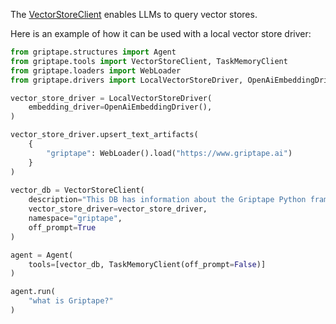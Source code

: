 The [VectorStoreClient](../../reference/griptape/tools/vector_store_client/tool.md) enables LLMs to query vector stores.

Here is an example of how it can be used with a local vector store driver:

```python
from griptape.structures import Agent
from griptape.tools import VectorStoreClient, TaskMemoryClient
from griptape.loaders import WebLoader
from griptape.drivers import LocalVectorStoreDriver, OpenAiEmbeddingDriver

vector_store_driver = LocalVectorStoreDriver(
    embedding_driver=OpenAiEmbeddingDriver(),
)

vector_store_driver.upsert_text_artifacts(
    {
        "griptape": WebLoader().load("https://www.griptape.ai")
    }
)
    
vector_db = VectorStoreClient(
    description="This DB has information about the Griptape Python framework",
    vector_store_driver=vector_store_driver,
    namespace="griptape",
    off_prompt=True
)

agent = Agent(
    tools=[vector_db, TaskMemoryClient(off_prompt=False)]
)

agent.run(
    "what is Griptape?"
)
```

